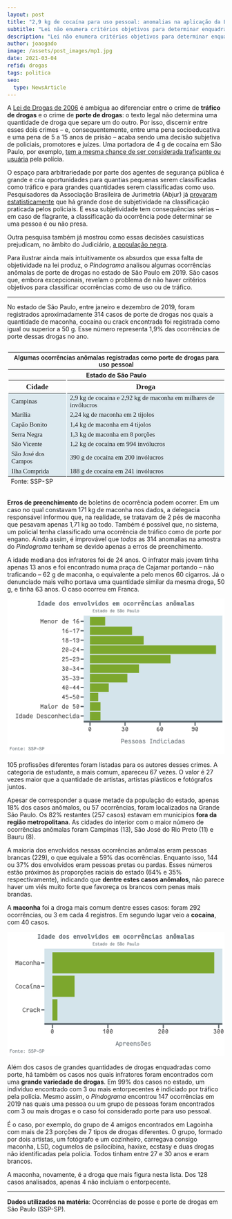 ```yaml
---
layout: post
title: "2,9 kg de cocaína para uso pessoal: anomalias na aplicação da Lei de Drogas"
subtitle: "Lei não enumera critérios objetivos para determinar enquadramento em tráfico ou porte de drogas para uso pessoal"
description: "Lei não enumera critérios objetivos para determinar enquadramento em tráfico ou porte de drogas para uso pessoal"
author: joaogado
image: /assets/post_images/mp1.jpg
date: 2021-03-04
refid: drogas
tags: politica
seo:
  type: NewsArticle
---
```


<p>A <a href="http://www.planalto.gov.br/ccivil_03/_Ato2004-2006/2006/Lei/L11343.htm">Lei de Drogas de 2006</a> é ambígua ao diferenciar entre o crime de <strong>tráfico de drogas</strong> e o crime de <strong>porte de drogas</strong>: o texto legal não determina uma quantidade de droga que separe um do outro. Por isso, discernir entre esses dois crimes – e, consequentemente, entre uma pena socioeducativa e uma pena de 5 a 15 anos de prisão – acaba sendo uma decisão subjetiva de policiais, promotores e juízes. Uma portadora de 4 g de cocaína em São Paulo, por exemplo, <a href="https://www.estadao.com.br/infograficos/cidades,sem-lei-que-cite-quantidades-policia-da-destinos-diversos-a-flagrados-com-droga,977293">tem a mesma chance de ser considerada traficante ou usuária</a> pela polícia.</p>
<p>O espaço para arbitrariedade por parte dos agentes de segurança pública é grande e cria oportunidades para quantias pequenas serem classificadas como tráfico e para grandes quantidades serem classificadas como uso. Pesquisadores da Associação Brasileira de Jurimetria (Abjur) já <a href="https://abj.org.br/pdf/20190402_abj_criterios_objetivos.pdf">provaram estatisticamente</a> que há grande dose de subjetividade na classificação praticada pelos policiais. E essa subjetividade tem consequências sérias – em caso de flagrante, a classificação da ocorrência pode determinar se uma pessoa é ou não presa.</p>
<p>Outra pesquisa também já mostrou como essas decisões casuísticas prejudicam, no âmbito do Judiciário, <a href="https://apublica.org/2019/05/negros-sao-mais-condenados-por-trafico-e-com-menos-drogas-em-sao-paulo/">a população negra</a>.</p>
<p>Para ilustrar ainda mais intuitivamente os absurdos que essa falta de objetividade na lei produz, o <em>Pindograma</em> analisou algumas ocorrências anômalas de porte de drogas no estado de São Paulo em 2019. São casos que, embora excepcionais, revelam o problema de não haver critérios objetivos para classificar ocorrências como de uso ou de tráfico.</p>
<hr />
<p>No estado de São Paulo, entre janeiro e dezembro de 2019, foram registrados aproximadamente 314 casos de porte de drogas nos quais a quantidade de maconha, cocaína ou crack encontrada foi registrada como igual ou superior a 50 g. Esse número representa 1,9% das ocorrências de porte dessas drogas no ano.</p>
<style>html {
  font-family: -apple-system, BlinkMacSystemFont, 'Segoe UI', Roboto, Oxygen, Ubuntu, Cantarell, 'Helvetica Neue', 'Fira Sans', 'Droid Sans', Arial, sans-serif;
}

#voqtzbmzkb .gt_table {
  display: table;
  border-collapse: collapse;
  margin-left: auto;
  margin-right: auto;
  color: #333333;
  font-size: 16px;
  font-weight: normal;
  font-style: normal;
  background-color: #FFFFFF;
  width: auto;
  border-top-style: solid;
  border-top-width: 0px;
  border-top-color: #ffffff;
  border-right-style: none;
  border-right-width: 2px;
  border-right-color: #D3D3D3;
  border-bottom-style: solid;
  border-bottom-width: 2px;
  border-bottom-color: #A8A8A8;
  border-left-style: none;
  border-left-width: 2px;
  border-left-color: #D3D3D3;
}

#voqtzbmzkb .gt_heading {
  background-color: #FFFFFF;
  text-align: center;
  border-bottom-color: #FFFFFF;
  border-left-style: none;
  border-left-width: 1px;
  border-left-color: #D3D3D3;
  border-right-style: none;
  border-right-width: 1px;
  border-right-color: #D3D3D3;
}

#voqtzbmzkb .gt_title {
  color: #333333;
  font-size: 125%;
  font-weight: initial;
  padding-top: 4px;
  padding-bottom: 4px;
  border-bottom-color: #FFFFFF;
  border-bottom-width: 0;
}

#voqtzbmzkb .gt_subtitle {
  color: #333333;
  font-size: 85%;
  font-weight: initial;
  padding-top: 0;
  padding-bottom: 4px;
  border-top-color: #FFFFFF;
  border-top-width: 0;
}

#voqtzbmzkb .gt_bottom_border {
  border-bottom-style: #ffffff;
  border-bottom-width: 2px;
  border-bottom-color: #D3D3D3;
}

#voqtzbmzkb .gt_col_headings {
  border-top-style: solid;
  border-top-width: 2px;
  border-top-color: #ffffff;
  border-bottom-style: solid;
  border-bottom-width: 2px;
  border-bottom-color: #ffffff;
  border-left-style: none;
  border-left-width: 1px;
  border-left-color: #D3D3D3;
  border-right-style: none;
  border-right-width: 1px;
  border-right-color: #D3D3D3;
}

#voqtzbmzkb .gt_col_heading {
  color: #FFFFFF;
  background-color: #d27103;
  font-size: 100%;
  font-weight: normal;
  text-transform: inherit;
  border-left-style: none;
  border-left-width: 1px;
  border-left-color: #D3D3D3;
  border-right-style: none;
  border-right-width: 1px;
  border-right-color: #D3D3D3;
  vertical-align: bottom;
  padding-top: 5px;
  padding-bottom: 6px;
  padding-left: 5px;
  padding-right: 5px;
  overflow-x: hidden;
}

#voqtzbmzkb .gt_column_spanner_outer {
  color: #FFFFFF;
  background-color: #d27103;
  font-size: 100%;
  font-weight: normal;
  text-transform: inherit;
  padding-top: 0;
  padding-bottom: 0;
  padding-left: 4px;
  padding-right: 4px;
}

#voqtzbmzkb .gt_column_spanner_outer:first-child {
  padding-left: 0;
}

#voqtzbmzkb .gt_column_spanner_outer:last-child {
  padding-right: 0;
}

#voqtzbmzkb .gt_column_spanner {
  border-bottom-style: solid;
  border-bottom-width: 2px;
  border-bottom-color: #ffffff;
  vertical-align: bottom;
  padding-top: 5px;
  padding-bottom: 6px;
  overflow-x: hidden;
  display: inline-block;
  width: 100%;
}

#voqtzbmzkb .gt_group_heading {
  padding: 8px;
  color: #333333;
  background-color: #FFFFFF;
  font-size: 100%;
  font-weight: initial;
  text-transform: inherit;
  border-top-style: solid;
  border-top-width: 2px;
  border-top-color: #D3D3D3;
  border-bottom-style: solid;
  border-bottom-width: 2px;
  border-bottom-color: #D3D3D3;
  border-left-style: none;
  border-left-width: 1px;
  border-left-color: #D3D3D3;
  border-right-style: none;
  border-right-width: 1px;
  border-right-color: #D3D3D3;
  vertical-align: middle;
}

#voqtzbmzkb .gt_empty_group_heading {
  padding: 0.5px;
  color: #333333;
  background-color: #FFFFFF;
  font-size: 100%;
  font-weight: initial;
  border-top-style: solid;
  border-top-width: 2px;
  border-top-color: #D3D3D3;
  border-bottom-style: solid;
  border-bottom-width: 2px;
  border-bottom-color: #D3D3D3;
  vertical-align: middle;
}

#voqtzbmzkb .gt_from_md > :first-child {
  margin-top: 0;
}

#voqtzbmzkb .gt_from_md > :last-child {
  margin-bottom: 0;
}

#voqtzbmzkb .gt_row {
  padding-top: 8px;
  padding-bottom: 8px;
  padding-left: 5px;
  padding-right: 5px;
  margin: 10px;
  border-top-style: solid;
  border-top-width: 1px;
  border-top-color: #ffffff;
  border-left-style: none;
  border-left-width: 2px;
  border-left-color: #ffffff;
  border-right-style: none;
  border-right-width: 2px;
  border-right-color: #ffffff;
  vertical-align: middle;
  overflow-x: hidden;
}

#voqtzbmzkb .gt_stub {
  color: #FFFFFF;
  background-color: #6c82a0;
  font-size: 100%;
  font-weight: initial;
  text-transform: inherit;
  border-right-style: solid;
  border-right-width: 2px;
  border-right-color: #ffffff;
  padding-left: 12px;
}

#voqtzbmzkb .gt_summary_row {
  color: #333333;
  background-color: #FFFFFF;
  text-transform: inherit;
  padding-top: 8px;
  padding-bottom: 8px;
  padding-left: 5px;
  padding-right: 5px;
}

#voqtzbmzkb .gt_first_summary_row {
  padding-top: 8px;
  padding-bottom: 8px;
  padding-left: 5px;
  padding-right: 5px;
  border-top-style: solid;
  border-top-width: 2px;
  border-top-color: #D3D3D3;
}

#voqtzbmzkb .gt_grand_summary_row {
  color: #333333;
  background-color: #FFFFFF;
  text-transform: inherit;
  padding-top: 8px;
  padding-bottom: 8px;
  padding-left: 5px;
  padding-right: 5px;
}

#voqtzbmzkb .gt_first_grand_summary_row {
  padding-top: 8px;
  padding-bottom: 8px;
  padding-left: 5px;
  padding-right: 5px;
  border-top-style: double;
  border-top-width: 6px;
  border-top-color: #D3D3D3;
}

#voqtzbmzkb .gt_striped {
  background-color: rgba(128, 128, 128, 0.05);
}

#voqtzbmzkb .gt_table_body {
  border-top-style: solid;
  border-top-width: 2px;
  border-top-color: #ffffff;
  border-bottom-style: solid;
  border-bottom-width: 2px;
  border-bottom-color: #ffffff;
}

#voqtzbmzkb .gt_footnotes {
  color: #333333;
  background-color: #FFFFFF;
  border-bottom-style: none;
  border-bottom-width: 2px;
  border-bottom-color: #D3D3D3;
  border-left-style: none;
  border-left-width: 2px;
  border-left-color: #D3D3D3;
  border-right-style: none;
  border-right-width: 2px;
  border-right-color: #D3D3D3;
}

#voqtzbmzkb .gt_footnote {
  margin: 0px;
  font-size: 90%;
  padding: 4px;
}

#voqtzbmzkb .gt_sourcenotes {
  color: #333333;
  background-color: #FFFFFF;
  border-bottom-style: none;
  border-bottom-width: 2px;
  border-bottom-color: #D3D3D3;
  border-left-style: none;
  border-left-width: 2px;
  border-left-color: #D3D3D3;
  border-right-style: none;
  border-right-width: 2px;
  border-right-color: #D3D3D3;
}

#voqtzbmzkb .gt_sourcenote {
  font-size: 90%;
  padding: 4px;
}

#voqtzbmzkb .gt_left {
  text-align: left;
}

#voqtzbmzkb .gt_center {
  text-align: center;
}

#voqtzbmzkb .gt_right {
  text-align: right;
  font-variant-numeric: tabular-nums;
}

#voqtzbmzkb .gt_font_normal {
  font-weight: normal;
}

#voqtzbmzkb .gt_font_bold {
  font-weight: bold;
}

#voqtzbmzkb .gt_font_italic {
  font-style: italic;
}

#voqtzbmzkb .gt_super {
  font-size: 65%;
}

#voqtzbmzkb .gt_footnote_marks {
  font-style: italic;
  font-size: 65%;
}
</style>
<div id="voqtzbmzkb" style="overflow-x:auto;overflow-y:auto;width:auto;height:auto;"><table class="gt_table">
  <thead class="gt_header">
    <tr>
      <th colspan="2" class="gt_heading gt_title gt_font_normal" style="font-family: Helvetica; font-weight: bold;">Algumas ocorrências anômalas registradas como porte de drogas para uso pessoal</th>
    </tr>
    <tr>
      <th colspan="2" class="gt_heading gt_subtitle gt_font_normal gt_bottom_border" style>Estado de São Paulo</th>
    </tr>
  </thead>
  <thead class="gt_col_headings">
    <tr>
      <th class="gt_col_heading gt_columns_bottom_border gt_left" rowspan="1" colspan="1" style="vertical-align:  middle border-left-width: 1.5px; border-left-style: solid; border-left-color: #ffffff; border-right-width: 1.5px; border-right-style: solid; border-right-color: #ffffff; font-family: Fantasque Sans Mono; font-size: 17px;">Cidade</th>
      <th class="gt_col_heading gt_columns_bottom_border gt_left" rowspan="1" colspan="1" style="vertical-align:  middle border-left-width: 1.5px; border-left-style: solid; border-left-color: #ffffff; border-right-width: 1.5px; border-right-style: solid; border-right-color: #ffffff; font-family: Fantasque Sans Mono; font-size: 17px;">Droga</th>
    </tr>
  </thead>
  <tbody class="gt_table_body">
    <tr>
      <td class="gt_row gt_left" style="font-family: Fantasque Sans Mono; font-size: 15px; background-color: #DCE9EF; border-left-width: 1.5px; border-left-style: solid; border-left-color: #ffffff; border-right-width: 1.5px; border-right-style: solid; border-right-color: #ffffff;">Campinas</td>
      <td class="gt_row gt_left" style="font-family: Fantasque Sans Mono; font-size: 15px; background-color: #DCE9EF; border-left-width: 1.5px; border-left-style: solid; border-left-color: #ffffff; border-right-width: 1.5px; border-right-style: solid; border-right-color: #ffffff;">2,9 kg de cocaína e 2,92 kg de maconha em milhares de invólucros</td>
    </tr>
    <tr>
      <td class="gt_row gt_left" style="font-family: Fantasque Sans Mono; font-size: 15px; background-color: #DCE9EF; border-left-width: 1.5px; border-left-style: solid; border-left-color: #ffffff; border-right-width: 1.5px; border-right-style: solid; border-right-color: #ffffff;">Marília</td>
      <td class="gt_row gt_left" style="font-family: Fantasque Sans Mono; font-size: 15px; background-color: #DCE9EF; border-left-width: 1.5px; border-left-style: solid; border-left-color: #ffffff; border-right-width: 1.5px; border-right-style: solid; border-right-color: #ffffff;">2,24 kg de maconha em 2 tijolos</td>
    </tr>
    <tr>
      <td class="gt_row gt_left" style="font-family: Fantasque Sans Mono; font-size: 15px; background-color: #DCE9EF; border-left-width: 1.5px; border-left-style: solid; border-left-color: #ffffff; border-right-width: 1.5px; border-right-style: solid; border-right-color: #ffffff;">Capão Bonito</td>
      <td class="gt_row gt_left" style="font-family: Fantasque Sans Mono; font-size: 15px; background-color: #DCE9EF; border-left-width: 1.5px; border-left-style: solid; border-left-color: #ffffff; border-right-width: 1.5px; border-right-style: solid; border-right-color: #ffffff;">1,4 kg de maconha em 4 tijolos</td>
    </tr>
    <tr>
      <td class="gt_row gt_left" style="font-family: Fantasque Sans Mono; font-size: 15px; background-color: #DCE9EF; border-left-width: 1.5px; border-left-style: solid; border-left-color: #ffffff; border-right-width: 1.5px; border-right-style: solid; border-right-color: #ffffff;">Serra Negra</td>
      <td class="gt_row gt_left" style="font-family: Fantasque Sans Mono; font-size: 15px; background-color: #DCE9EF; border-left-width: 1.5px; border-left-style: solid; border-left-color: #ffffff; border-right-width: 1.5px; border-right-style: solid; border-right-color: #ffffff;">1,3 kg de maconha em 8 porções</td>
    </tr>
    <tr>
      <td class="gt_row gt_left" style="font-family: Fantasque Sans Mono; font-size: 15px; background-color: #DCE9EF; border-left-width: 1.5px; border-left-style: solid; border-left-color: #ffffff; border-right-width: 1.5px; border-right-style: solid; border-right-color: #ffffff;">São Vicente</td>
      <td class="gt_row gt_left" style="font-family: Fantasque Sans Mono; font-size: 15px; background-color: #DCE9EF; border-left-width: 1.5px; border-left-style: solid; border-left-color: #ffffff; border-right-width: 1.5px; border-right-style: solid; border-right-color: #ffffff;">1,2 kg de cocaína em 994 invólucros</td>
    </tr>
    <tr>
      <td class="gt_row gt_left" style="font-family: Fantasque Sans Mono; font-size: 15px; background-color: #DCE9EF; border-left-width: 1.5px; border-left-style: solid; border-left-color: #ffffff; border-right-width: 1.5px; border-right-style: solid; border-right-color: #ffffff;">São José dos Campos</td>
      <td class="gt_row gt_left" style="font-family: Fantasque Sans Mono; font-size: 15px; background-color: #DCE9EF; border-left-width: 1.5px; border-left-style: solid; border-left-color: #ffffff; border-right-width: 1.5px; border-right-style: solid; border-right-color: #ffffff;">390 g de cocaína em 200 invólucros</td>
    </tr>
    <tr>
      <td class="gt_row gt_left" style="font-family: Fantasque Sans Mono; font-size: 15px; background-color: #DCE9EF; border-left-width: 1.5px; border-left-style: solid; border-left-color: #ffffff; border-right-width: 1.5px; border-right-style: solid; border-right-color: #ffffff;">Ilha Comprida</td>
      <td class="gt_row gt_left" style="font-family: Fantasque Sans Mono; font-size: 15px; background-color: #DCE9EF; border-left-width: 1.5px; border-left-style: solid; border-left-color: #ffffff; border-right-width: 1.5px; border-right-style: solid; border-right-color: #ffffff;">188 g de cocaína em 241 invólucros</td>
    </tr>
  </tbody>
  <tfoot class="gt_sourcenotes">
    <tr>
      <td class="gt_sourcenote" colspan="2">Fonte: SSP-SP</td>
    </tr>
  </tfoot>
  
</table></div>
<p><strong>Erros de preenchimento</strong> de boletins de ocorrência podem ocorrer. Em um caso no qual constavam 171 kg de maconha nos dados, a delegacia responsável informou que, na realidade, se tratavam de 2 pés de maconha que pesavam apenas 1,71 kg ao todo. Também é possível que, no sistema, um policial tenha classificado uma ocorrência de tráfico como de porte por engano. Ainda assim, é improvável que <em>todas</em> as 314 anomalias na amostra do <em>Pindograma</em> tenham se devido apenas a erros de preenchimento.</p>
<p>A idade mediana dos infratores foi de 24 anos. O infrator mais jovem tinha apenas 13 anos e foi encontrado numa praça de Cajamar portando – não traficando – 62 g de maconha, o equivalente a pelo menos 60 cigarros. Já o denunciado mais velho portava uma quantidade similar da mesma droga, 50 g, e tinha 63 anos. O caso ocorreu em Franca.</p>
<p><img src="/assets/post_images/Drogas_files/figure-html/unnamed-chunk-5-1.png" width="672" /></p>
<p>105 profissões diferentes foram listadas para os autores desses crimes. A categoria de estudante, a mais comum, apareceu 67 vezes. O valor é 27 vezes maior que a quantidade de artistas, artistas plásticos e fotógrafos juntos.</p>
<p>Apesar de corresponder a quase metade da população do estado, apenas 18% dos casos anômalos, ou 57 ocorrências, foram localizados na Grande São Paulo. Os 82% restantes (257 casos) estavam em municípios <strong>fora da região metropolitana</strong>. As cidades do interior com o maior número de ocorrências anômalas foram Campinas (13), São José do Rio Preto (11) e Bauru (8).</p>
<p>A maioria dos envolvidos nessas ocorrências anômalas eram pessoas brancas (229), o que equivale a 59% das ocorrências. Enquanto isso, 144 ou 37% dos envolvidos eram pessoas pretas ou pardas. Esses números estão próximos às proporções raciais do estado (64% e 35% respectivamente), indicando que <strong>dentre estes casos anômalos</strong>, não parece haver um viés muito forte que favoreça os brancos com penas mais brandas.</p>
<p>A <strong>maconha</strong> foi a droga mais comum dentre esses casos: foram 292 ocorrências, ou 3 em cada 4 registros. Em segundo lugar veio a <strong>cocaína</strong>, com 40 casos.</p>
<p><img src="/assets/post_images/Drogas_files/figure-html/unnamed-chunk-10-1.png" width="672" /></p>
<p>Além dos casos de grandes quantidades de drogas enquadradas como porte, há também os casos nos quais infratores foram encontrados com uma <strong>grande variedade de drogas</strong>. Em 99% dos casos no estado, um indivíduo encontrado com 3 ou mais entorpecentes é indiciado por tráfico pela polícia. Mesmo assim, o <em>Pindograma</em> encontrou 147 ocorrências em 2019 nas quais uma pessoa ou um grupo de pessoas foram encontrados com 3 ou mais drogas e o caso foi considerado porte para uso pessoal.</p>
<p>É o caso, por exemplo, do grupo de 4 amigos encontrados em Lagoinha com mais de 23 porções de 7 tipos de drogas diferentes. O grupo, formado por dois artistas, um fotógrafo e um cozinheiro, carregava consigo maconha, LSD, cogumelos de psilocibina, haxixe, ecstasy e duas drogas não identificadas pela polícia. Todos tinham entre 27 e 30 anos e eram brancos.</p>
<p>A maconha, novamente, é a droga que mais figura nesta lista. Dos 128 casos analisados, apenas 4 não incluíam o entorpecente.</p>
<hr />
<p><strong>Dados utilizados na matéria</strong>: Ocorrências de posse e porte de drogas em São Paulo (SSP-SP).</p>
